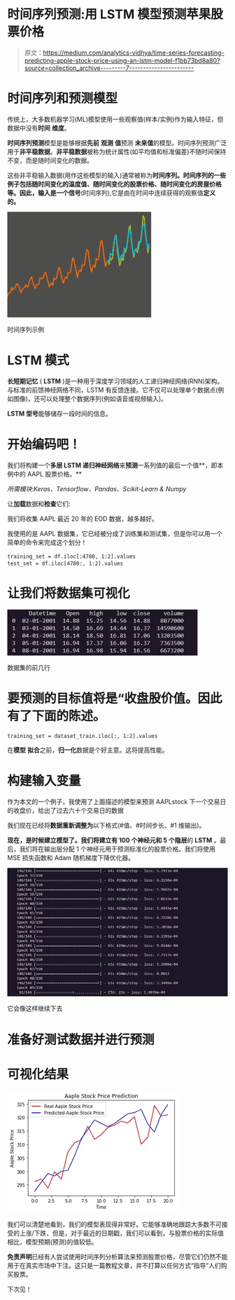 # 时间序列预测:用 LSTM 模型预测苹果股票价格

> 原文：<https://medium.com/analytics-vidhya/time-series-forecasting-predicting-apple-stock-price-using-an-lstm-model-f1bb73bd8a80?source=collection_archive---------7----------------------->

# 时间序列和预测模型

传统上，大多数机器学习(ML)模型使用一些观察值(样本/实例)作为输入特征，但数据中没有**时间** **维度**。

**时间序列预测**模型是能够根据**先前** **观测** **值**预测 **未来值**的模型。时间序列预测广泛用于**非平稳数据**。**非平稳数据**被称为统计属性(如平均值和标准偏差)不随时间保持不变，而是随时间变化的数据。

这些非平稳输入数据(用作这些模型的输入)通常被称为**时间序列。**时间序列的一些例子包括随时间变化的温度值、随时间变化的股票价格、随时间变化的房屋价格等。因此，输入是一个**信号**(时间序列),它是由在时间中连续获得的观察值**定义的。**

![](img/6c0e4c44e39cc6de6000dc2e17397dc8.png)

时间序列示例

# LSTM 模式

**长短期记忆** ( **LSTM** )是一种用于深度学习领域的人工递归神经网络(RNN)架构。与标准的前馈神经网络不同，LSTM 有反馈连接。它不仅可以处理单个数据点(例如图像)，还可以处理整个数据序列(例如语音或视频输入)。

**LSTM 型号**能够储存一段时间的信息。

# 开始编码吧！

我们将构建一个**多层 LSTM 递归神经网络**来**预测**一系列值的最后一个值**，即本例中的 AAPL 股票价格。**

*所需模块:Keras、Tensorflow、Pandas、Scikit-Learn & Numpy*

让**加载**数据和**检查**它们:

我们将收集 AAPL 最近 20 年的 EOD 数据，越多越好。

我使用的是 AAPL 数据集，它已经被分成了训练集和测试集，但是你可以用一个简单的命令来完成这个划分！

```
training_set = df.iloc[:4780, 1:2].values
test_set = df.iloc[4780:, 1:2].values
```

# 让我们将数据集可视化

![](img/839e9f399aff5667d6e2c3469506af09.png)

数据集的前几行

# 要预测的目标值将是“**收盘**股价值。因此有了下面的陈述。

```
training_set = dataset_train.iloc[:, 1:2].values
```

在**模型** **拟合**之前，**归一化**数据是个好主意。这将提高性能。

# 构建输入变量

作为本文的一个例子，我使用了上面描述的模型来预测 AAPLstock 下一个交易日的收盘价，给出了过去六十个交易日的数据

我们现在已经将**数据重新调整为**以下格式(#值、#时间步长、#1 维输出)。

**现在，是时候建立模型了。**我们将建立有 100 个神经元和 5 个**隐层**的 **LSTM** 。最后，我们将在输出层分配 1 个神经元用于预测标准化的股票价格。我们将使用 MSE 损失函数和 Adam 随机梯度下降优化器。

![](img/97853e97e26f059eda065ccd09da5403.png)

它会像这样继续下去

# 准备好测试数据并进行预测

# 可视化结果

![](img/2e84ebba411c25d839d134c4450fe4a0.png)

我们可以清楚地看到，我们的模型表现得非常好。它能够准确地跟踪大多数不可接受的上涨/下跌，但是，对于最近的日期戳，我们可以看到，与股票价格的实际值相比，模型预期(预测)的值较低。

**免责声明**已经有人尝试使用时间序列分析算法来预测股票价格，尽管它们仍然不能用于在真实市场中下注。这只是一篇教程文章，并不打算以任何方式“指导”人们购买股票。

下次见！